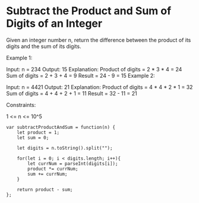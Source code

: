 # Subtract the Product and Sum of Digits of an Integer

Given an integer number n, return the difference between the product of its digits and the sum of its digits.


Example 1:

Input: n = 234
Output: 15
Explanation:
Product of digits = 2 * 3 * 4 = 24
Sum of digits = 2 + 3 + 4 = 9
Result = 24 - 9 = 15
Example 2:

Input: n = 4421
Output: 21
Explanation:
Product of digits = 4 * 4 * 2 * 1 = 32
Sum of digits = 4 + 4 + 2 + 1 = 11
Result = 32 - 11 = 21


Constraints:

1 <= n <= 10^5

```
var subtractProductAndSum = function(n) {
    let product = 1;
    let sum = 0;

    let digits = n.toString().split("");

    for(let i = 0; i < digits.length; i++){
        let currNum = parseInt(digits[i]);
        product *= currNum;
        sum += currNum;
    }

    return product - sum;
};
```
